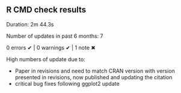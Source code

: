## R CMD check results

Duration: 2m 44.3s

Number of updates in past 6 months: 7

0 errors ✔ | 0 warnings ✔ | 1 note ✖

High numbers of update due to:

* Paper in revisions and need to match CRAN version with version presented in revisions, now published and updating the citation
* critical bug fixes following ggplot2 update
